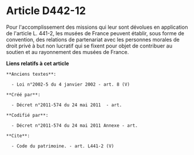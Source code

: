 # Article D442-12

Pour l'accomplissement des missions qui leur sont dévolues en application de l'article L. 441-2, les musées de France peuvent
établir, sous forme de convention, des relations de partenariat avec les personnes morales de droit privé à but non lucratif
qui se fixent pour objet de contribuer au soutien et au rayonnement des musées de France.

**Liens relatifs à cet article**

	**Anciens textes**:

	  - Loi n°2002-5 du 4 janvier 2002 - art. 8 (V)

	**Créé par**:

	  - Décret n°2011-574 du 24 mai 2011  - art.

	**Codifié par**:

	  - Décret n°2011-574 du 24 mai 2011 Annexe - art.

	**Cite**:

	  - Code du patrimoine. - art. L441-2 (V)
